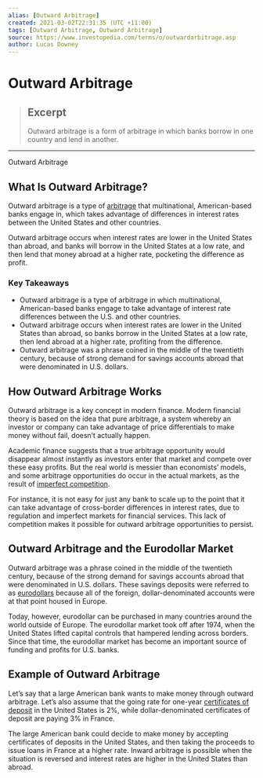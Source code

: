 ```yaml
---
alias: [Outward Arbitrage]
created: 2021-03-02T22:31:35 (UTC +11:00)
tags: [Outward Arbitrage, Outward Arbitrage]
source: https://www.investopedia.com/terms/o/outwardarbitrage.asp
author: Lucas Downey
---
```


# Outward Arbitrage

> ## Excerpt
> Outward arbitrage is a form of arbitrage in which banks borrow in one country and lend in another.

---

Outward Arbitrage
## What Is Outward Arbitrage?

Outward arbitrage is a type of [arbitrage](https://www.investopedia.com/terms/a/arbitrage.asp) that multinational, American-based banks engage in, which takes advantage of differences in interest rates between the United States and other countries.

Outward arbitrage occurs when interest rates are lower in the United States than abroad, and banks will borrow in the United States at a low rate, and then lend that money abroad at a higher rate, pocketing the difference as profit.

### Key Takeaways

-   Outward arbitrage is a type of arbitrage in which multinational, American-based banks engage to take advantage of interest rate differences between the U.S. and other countries.
-   Outward arbitrage occurs when interest rates are lower in the United States than abroad, so banks borrow in the United States at a low rate, then lend abroad at a higher rate, profiting from the difference.
-   Outward arbitrage was a phrase coined in the middle of the twentieth century, because of strong demand for savings accounts abroad that were denominated in U.S. dollars.

## How Outward Arbitrage Works

Outward arbitrage is a key concept in modern finance. Modern financial theory is based on the idea that pure arbitrage, a system whereby an investor or company can take advantage of price differentials to make money without fail, doesn’t actually happen.

Academic finance suggests that a true arbitrage opportunity would disappear almost instantly as investors enter that market and compete over these easy profits. But the real world is messier than economists’ models, and some arbitrage opportunities do occur in the actual markets, as the result of [imperfect competition](https://www.investopedia.com/terms/i/imperfect_competition.asp).

For instance, it is not easy for just any bank to scale up to the point that it can take advantage of cross-border differences in interest rates, due to regulation and imperfect markets for financial services. This lack of competition makes it possible for outward arbitrage opportunities to persist.

## Outward Arbitrage and the Eurodollar Market

Outward arbitrage was a phrase coined in the middle of the twentieth century, because of the strong demand for savings accounts abroad that were denominated in U.S. dollars. These savings deposits were referred to as [eurodollars](https://www.investopedia.com/terms/e/eurodollar.asp) because all of the foreign, dollar-denominated accounts were at that point housed in Europe.

Today, however, eurodollar can be purchased in many countries around the world outside of Europe. The eurodollar market took off after 1974, when the United States lifted capital controls that hampered lending across borders. Since that time, the eurodollar market has become an important source of funding and profits for U.S. banks.

## Example of Outward Arbitrage

Let’s say that a large American bank wants to make money through outward arbitrage. Let’s also assume that the going rate for one-year [certificates of deposit](https://www.investopedia.com/terms/c/certificateofdeposit.asp) in the United States is 2%, while dollar-denominated certificates of deposit are paying 3% in France.

The large American bank could decide to make money by accepting certificates of deposits in the United States, and then taking the proceeds to issue loans in France at a higher rate. Inward arbitrage is possible when the situation is reversed and interest rates are higher in the United States than abroad.
